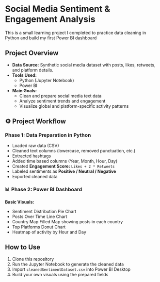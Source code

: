 # Social Media Sentiment & Engagement Analysis

This is a small learning project I completed to practice data cleaning in Python and build my first Power BI dashboard

## Project Overview

- **Data Source:** Synthetic social media dataset with posts, likes, retweets, and platform details.
- **Tools Used:** 
  - Python (Jupyter Notebook)
  - Power BI
- **Main Goals:**
  - Clean and prepare social media text data
  - Analyze sentiment trends and engagement
  - Visualize global and platform-specific activity patterns

## ⚙️ Project Workflow

### Phase 1: Data Preparation in Python
- Loaded raw data (CSV)
- Cleaned text columns (lowercase, removed punctuation, etc.)
- Extracted hashtags
- Added time based columns (Year, Month, Hour, Day)
- Created **Engagement Score:** `Likes + 2 * Retweets`
- Labeled sentiments as **Positive / Neutral / Negative**
- Exported cleaned data 


### 📊 Phase 2: Power BI Dashboard

**Basic Visuals:**
- Sentiment Distribution Pie Chart 
- Posts Over Time  Line Chart
- Country Map Filled Map showing posts in each country
- Top Platforms  Donut Chart
- Heatmap of activity by Hour and Day


## How to Use
1. Clone this repository
2. Run the Jupyter Notebook to generate the cleaned data
3. Import `cleanedSentimentDataset.csv` into Power BI Desktop
4. Build your own visuals using the prepared fields
